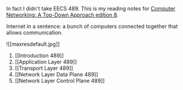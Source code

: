 In fact I didn't take EECS 489. This is my reading notes for [Computer Networking: A Top-Down Approach edition 8](https://gaia.cs.umass.edu/kurose_ross/index.php).

Internet in a sentence: a bunch of computers connected together that allows communication.

![[maxresdefault.jpg]]

1. [[Introduction 489]]
2. [[Application Layer 489]]
3. [[Transport Layer 489]]
4. [[Network Layer Data Plane 489]]
5. [[Network Layer Control Plane 489]]

